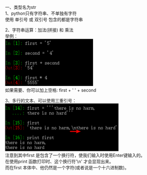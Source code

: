 一、类型名为str<br>
1、python只有字符串、不单独有字符<br>
使用 单引号 或 双引号 包含的都是字符串<br>

2、字符串运算：加法(拼接) 和 乘法<br>
举例：<br>
![photo](0000-photos/0001.png)<br>
如果需要、你可以加上空格: first + ' ' + second<br>

3、多行的文本、可以使用三重引号：<br>
![photo](0000-photos/0002.png)<br>
注意到其中first 是包含了一个换行符，使我们输入时使用Enter键输入的。<br>
在使用print 函数打印时、这个换行符'\n' 才会显现出来。<br>
而在first 本体中、他仍然是一个字符(或者说是一个十六进制数)。<br>
